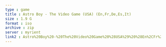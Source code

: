 ```yaml
---
type : game
title : Astro Boy - The Video Game (USA) (En,Fr,De,Es,It)
size : 1.9 G
format : iso
archive : zip
server : myrient
link2 : Astro%20Boy%20-%20The%20Video%20Game%20%28USA%29%20%28En%2CFr%2CDe%2CEs%2CIt%29
---
```

